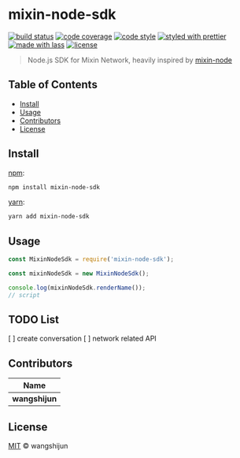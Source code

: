 # mixin-node-sdk

[![build status](https://img.shields.io/travis/wangshijun/mixin-node-sdk.svg)](https://travis-ci.org/wangshijun/mixin-node-sdk)
[![code coverage](https://img.shields.io/codecov/c/github/wangshijun/mixin-node-sdk.svg)](https://codecov.io/gh/wangshijun/mixin-node-sdk)
[![code style](https://img.shields.io/badge/code_style-XO-5ed9c7.svg)](https://github.com/sindresorhus/xo)
[![styled with prettier](https://img.shields.io/badge/styled_with-prettier-ff69b4.svg)](https://github.com/prettier/prettier)
[![made with lass](https://img.shields.io/badge/made_with-lass-95CC28.svg)](https://lass.js.org)
[![license](https://img.shields.io/github/license/wangshijun/mixin-node-sdk.svg)](LICENSE)

> Node.js SDK for Mixin Network, heavily inspired by [mixin-node](https://www.npmjs.com/package/mixin-node)

## Table of Contents

- [Install](#install)
- [Usage](#usage)
- [Contributors](#contributors)
- [License](#license)

## Install

[npm][]:

```sh
npm install mixin-node-sdk
```

[yarn][]:

```sh
yarn add mixin-node-sdk
```

## Usage

```js
const MixinNodeSdk = require('mixin-node-sdk');

const mixinNodeSdk = new MixinNodeSdk();

console.log(mixinNodeSdk.renderName());
// script
```

## TODO List

[ ] create conversation
[ ] network related API

## Contributors

| Name           |
| -------------- |
| **wangshijun** |

## License

[MIT](LICENSE) © wangshijun

##

[npm]: https://www.npmjs.com/
[yarn]: https://yarnpkg.com/
